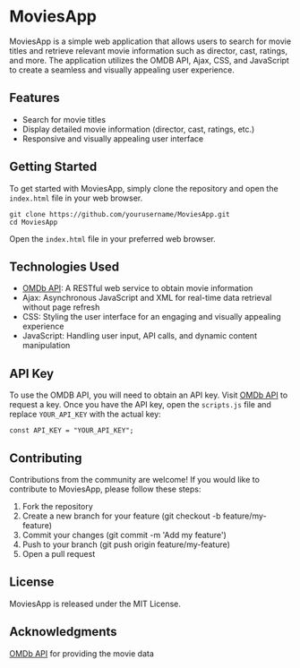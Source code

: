 
# MoviesApp

MoviesApp is a simple web application that allows users to search for movie titles and retrieve relevant movie information such as director, cast, ratings, and more. The application utilizes the OMDB API, Ajax, CSS, and JavaScript to create a seamless and visually appealing user experience.

## Features

- Search for movie titles
- Display detailed movie information (director, cast, ratings, etc.)
- Responsive and visually appealing user interface

## Getting Started

To get started with MoviesApp, simply clone the repository and open the `index.html` file in your web browser.

    git clone https://github.com/yourusername/MoviesApp.git
    cd MoviesApp


Open the `index.html` file in your preferred web browser.

## Technologies Used

- [OMDb API](http://www.omdbapi.com): A RESTful web service to obtain movie information
- Ajax: Asynchronous JavaScript and XML for real-time data retrieval without page refresh
- CSS: Styling the user interface for an engaging and visually appealing experience
- JavaScript: Handling user input, API calls, and dynamic content manipulation

## API Key

To use the OMDB API, you will need to obtain an API key. Visit [OMDb API](http://www.omdbapi.com/apikey.aspx) to request a key. Once you have the API key, open the `scripts.js` file and replace `YOUR_API_KEY` with the actual key:


    const API_KEY = "YOUR_API_KEY";


## Contributing
Contributions from the community are welcome! If you would like to contribute to MoviesApp, please follow these steps:
<ol>
<li>Fork the repository
<li>Create a new branch for your feature (git checkout -b feature/my-feature)
<li>Commit your changes (git commit -m 'Add my feature')
<li>Push to your branch (git push origin feature/my-feature)
<li>Open a pull request
</ol>

## License
MoviesApp is released under the MIT License.

## Acknowledgments
[OMDb API](http://www.omdbapi.com) for providing the movie data


